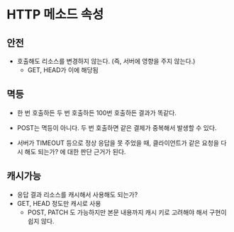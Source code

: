 # HTTP 메소드 속성

## 안전

* 호출해도 리소스를 변경하지 않는다. (즉, 서버에 영향을 주지 않는다.)
  * GET, HEAD가 이에 해당됨



## 멱등

* 한 번 호출하든 두 번 호출하든 100번 호출하든 결과가 똑같다.

* POST는 멱등이 아니다. 두 번 호출하면 같은 결제가 중복해서 발생할 수 있다.

* 서버가 TIMEOUT 등으로 정상 응답을 못 주었을 때, 클라이언트가 같은 요청을 다시 해도 되는가? 에 대한 판단 근거가 된다.

  

## 캐시가능

* 응답 결과 리소스를 캐시해서 사용해도 되는가?
* GET, HEAD 정도만 캐시로 사용
  * POST, PATCH 도 가능하지만 본문 내용까지 캐시 키로 고려해야 해서 구현이 쉽지 않다. 

